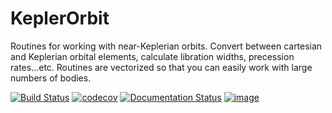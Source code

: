 # KeplerOrbit

Routines for working with near-Keplerian orbits. Convert between cartesian and Keplerian
orbital elements, calculate libration widths, precession rates...etc. Routines are vectorized
so that you can easily work with large numbers of bodies.

[![Build Status](https://github.com/spencerw/keplerorbit/actions/workflows/build-test.yaml/badge.svg?branch=master)](https://github.com/spencerw/keplerorbit/actions)
[![codecov](https://codecov.io/gh/spencerw/keplerorbit/branch/master/graph/badge.svg)](https://codecov.io/gh/spencerw/keplerorbit)
[![Documentation Status](https://readthedocs.org/projects/keplerorbit/badge/?version=latest)](https://keplerorbit.readthedocs.io/en/latest/?badge=latest)
[![image](http://img.shields.io/badge/license-MIT-brightgreen.svg)](https://github.com/jobovy/exampy/blob/master/LICENSE)